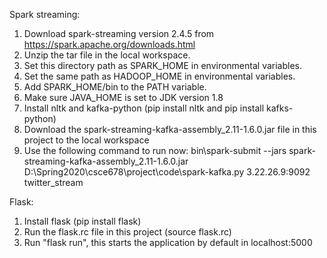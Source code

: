 Spark streaming:

1. Download spark-streaming version 2.4.5 from https://spark.apache.org/downloads.html
2. Unzip the tar file in the local workspace.
3. Set this directory path as SPARK_HOME in environmental variables.
4. Set the same path as HADOOP_HOME in environmental variables.
5. Add SPARK_HOME/bin to the PATH variable.
6. Make sure JAVA_HOME is set to JDK version 1.8
7. Install nltk and kafka-python (pip install nltk and pip install kafks-python)
8. Download the spark-streaming-kafka-assembly_2.11-1.6.0.jar file in this project to the local workspace
9. Use the following command to run now: bin\spark-submit --jars spark-streaming-kafka-assembly_2.11-1.6.0.jar D:\Spring2020\csce678\project\code\spark-kafka.py 3.22.26.9:9092 twitter_stream

Flask:

1. Install flask (pip install flask)
2. Run the flask.rc file in this project (source flask.rc)
3. Run "flask run", this starts the application by default in localhost:5000
